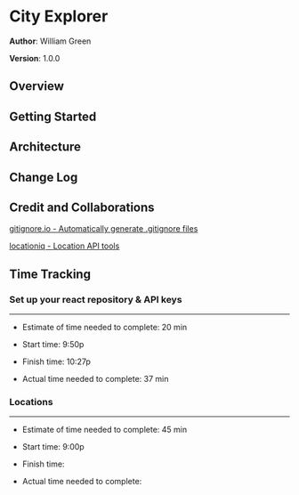 # City Explorer

**Author**: William Green

**Version**: 1.0.0

## Overview
<!-- Provide a high level overview of what this application is and why you are building it, beyond the fact that it's an assignment for this class. (i.e. What's your problem domain?) -->

## Getting Started
<!-- What are the steps that a user must take in order to build this app on their own machine and get it running? -->

## Architecture
<!-- Provide a detailed description of the application design. What technologies (languages, libraries, etc) you're using, and any other relevant design information. -->

## Change Log
<!-- Use this area to document the iterative changes made to your application as each feature is successfully implemented. Use time stamps. Here's an example:

01-01-2001 4:59pm - Application now has a fully-functional express server, with a GET route for the location resource. -->

## Credit and Collaborations
<!-- Give credit (and a link) to other people or resources that helped you build this application. -->

[gitignore.io - Automatically generate .gitignore files](https://gitignore.io/)

[locationiq - Location API tools](https://locationiq.com/)

## Time Tracking

### Set up your react repository & API keys

***

- Estimate of time needed to complete: 20 min

- Start time: 9:50p

- Finish time: 10:27p

- Actual time needed to complete: 37 min

### Locations

***

- Estimate of time needed to complete: 45 min

- Start time: 9:00p

- Finish time: 

- Actual time needed to complete: 
